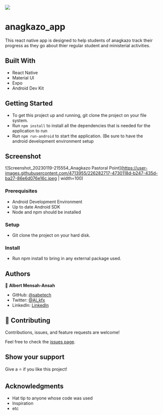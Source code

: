 ![](https://img.shields.io/badge/Sabetech-Developer-green)
# anagkazo_app
This react native app is designed to help students of anagkazo track their progress as they go about thier regular student and ministerial activities.

## Built With

- React Native
- Material UI
- Expo
- Android Dev Kit

## Getting Started

- To get this project up and running, git clone the project on your file system.
- Run `npm install` to install all the dependencies that is needed for the application to run
- Run `npm run-android` to start the application. (Be sure to have the android development environment setup

## Screenshot
![Screenshot_20230119-215554_Anagkazo Pastoral Point](https://user-images.githubusercontent.com/4713955/226282717-4730118d-b247-435d-ba27-86e6d076e16c.jpeg | width=100)

### Prerequisites

- Android Development Environment
- Up to date Android SDK
- Node and npm should be installed

### Setup

- Git clone the project on your hard disk.

### Install

- Run npm install to bring in any external package used.

## Authors

👤 **Albert Mensah-Ansah**

- GitHub: [@sabetech](https://github.com/sabetech)
- Twitter: [@Al_kfx](https://twitter.com/Al_kfx)
- LinkedIn: [LinkedIn](https://linkedin.com/in/Albertkma)

## 🤝 Contributing

Contributions, issues, and feature requests are welcome!

Feel free to check the [issues page](../../issues/).

## Show your support

Give a ⭐️ if you like this project!

## Acknowledgments

- Hat tip to anyone whose code was used
- Inspiration
- etc
